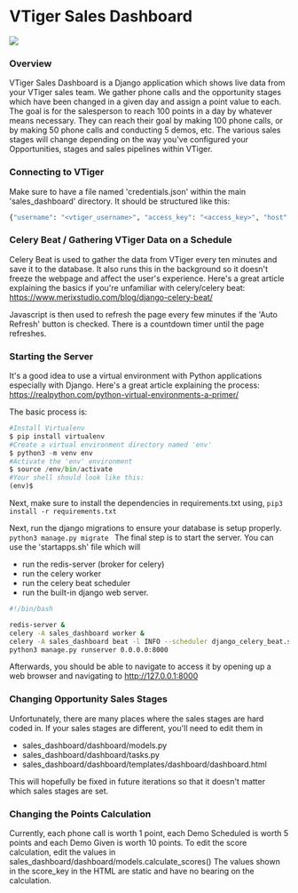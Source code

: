 # VTiger Sales Dashboard

[![](https://i.imgur.com/EcnseP9.png)](https://i.imgur.com/EcnseP9.png)

### Overview
VTiger Sales Dashboard is a Django application which shows live data from your VTiger sales team. We gather phone calls and the opportunity stages which have been changed in a given day and assign a point value to each. The goal is for the salesperson to reach 100 points in a day by whatever means necessary. They can reach their goal by making 100 phone calls, or by making 50 phone calls and conducting 5 demos, etc. The various sales stages will change depending on the way you've configured your Opportunities, stages and sales pipelines within VTiger.

### Connecting to VTiger
Make sure to have a file named 'credentials.json' within the main 'sales_dashboard' directory. It should be structured like this:
```python
{"username": "<vtiger_username>", "access_key": "<access_key>", "host": "https://< custom_hostname>vtiger.com/restapi/v1/vtiger/default"}
```

### Celery Beat / Gathering VTiger Data on a Schedule
Celery Beat is used to gather the data from VTiger every ten minutes and save it to the database. It also runs this in the background so it doesn't freeze the webpage and affect the user's experience. 
Here's a great article explaining the basics if you're unfamiliar with celery/celery beat:
https://www.merixstudio.com/blog/django-celery-beat/

Javascript is then used to refresh the page every few minutes if the 'Auto Refresh' button is checked. There is a countdown timer until the page refreshes.

### Starting the Server
It's a good idea to use a virtual environment with Python applications especially with Django. Here's a great article explaining the process:
https://realpython.com/python-virtual-environments-a-primer/

The basic process is:
```python
#Install Virtualenv
$ pip install virtualenv
#Create a virtual environment directory named 'env'
$ python3 -m venv env
#Activate the 'env' environment
$ source /env/bin/activate
#Your shell should look like this:
(env)$
```

Next, make sure to install the dependencies in requirements.txt using,
`pip3 install -r requirements.txt
`

Next, run the django migrations to ensure your database is setup properly.
`python3 manage.py migrate
`
The final step is to start the server. You can use the 'startapps.sh' file which will 
- run the redis-server (broker for celery)
- run the celery worker
- run the celery beat scheduler
- run the built-in django web server.

```bash
#!/bin/bash

redis-server &
celery -A sales_dashboard worker &
celery -A sales_dashboard beat -l INFO --scheduler django_celery_beat.schedulers:DatabaseScheduler &
python3 manage.py runserver 0.0.0.0:8000
```
Afterwards, you should be able to navigate to access it by opening up a web browser and navigating to http://127.0.0.1:8000

### Changing Opportunity Sales Stages
Unfortunately, there are many places where the sales stages are hard coded in. If your sales stages are different, you'll need to edit them in
- sales_dashboard/dashboard/models.py
- sales_dashboard/dashboard/tasks.py
- sales_dashboard/dashboard/templates/dashboard/dashboard.html

This will hopefully be fixed in future iterations so that it doesn't matter which sales stages are set.

### Changing the Points Calculation
Currently, each phone call is worth 1 point, each Demo Scheduled is worth 5 points and each Demo Given is worth 10 points. 
To edit the score calculation, edit the values in  sales_dashboard/dashboard/models.calculate_scores()
The values shown in the score_key in the HTML are static and have no bearing on the calculation.
